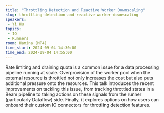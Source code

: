```yaml
---
title: "Throttling Detection and Reactive Worker Downscaling"
slug: throttling-detection-and-reactive-worker-downscaling
speakers:
 - Yi Hu
topics:
 - IO
 - Runners
room: Hamina (MP4)
time_start: 2024-09-04 14:30:00
time_end: 2024-09-04 14:55:00
---
```


Rate limiting and draining quota is a common issue for a data processing pipeline running at scale. Overprovision of the worker pool when the external resource is throttled not only increases the cost but also puts additional pressure onto the resources. This talk introduces the recent improvements on tackling this issue, from tracking throttled states in a Beam pipeline to taking actions on these signals from the runner (particularly Dataflow) side. Finally, it explores options on how users can onboard their custom IO connectors for throttling detection features.